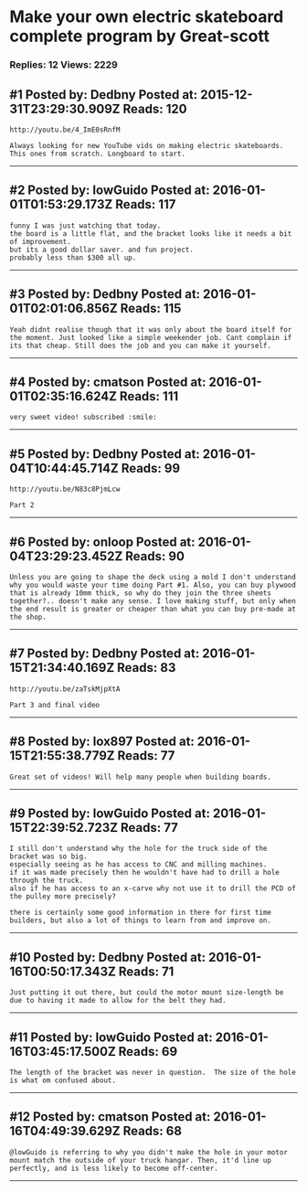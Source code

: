 # Make your own electric skateboard complete program by Great-scott

### Replies: 12 Views: 2229

## \#1 Posted by: Dedbny Posted at: 2015-12-31T23:29:30.909Z Reads: 120

```
http://youtu.be/4_ImE0sRnfM

Always looking for new YouTube vids on making electric skateboards. This ones from scratch. Longboard to start.
```

---
## \#2 Posted by: lowGuido Posted at: 2016-01-01T01:53:29.173Z Reads: 117

```
funny I was just watching that today.
the board is a little flat, and the bracket looks like it needs a bit of improvement.
but its a good dollar saver. and fun project.
probably less than $300 all up.
```

---
## \#3 Posted by: Dedbny Posted at: 2016-01-01T02:01:06.856Z Reads: 115

```
Yeah didnt realise though that it was only about the board itself for the moment. Just looked like a simple weekender job. Cant complain if its that cheap. Still does the job and you can make it yourself.
```

---
## \#4 Posted by: cmatson Posted at: 2016-01-01T02:35:16.624Z Reads: 111

```
very sweet video! subscribed :smile:
```

---
## \#5 Posted by: Dedbny Posted at: 2016-01-04T10:44:45.714Z Reads: 99

```
http://youtu.be/N83c8PjmLcw

Part 2
```

---
## \#6 Posted by: onloop Posted at: 2016-01-04T23:29:23.452Z Reads: 90

```
Unless you are going to shape the deck using a mold I don't understand why you would waste your time doing Part #1. Also, you can buy plywood that is already 10mm thick, so why do they join the three sheets together?.. doesn't make any sense. I love making stuff, but only when the end result is greater or cheaper than what you can buy pre-made at the shop.
```

---
## \#7 Posted by: Dedbny Posted at: 2016-01-15T21:34:40.169Z Reads: 83

```
http://youtu.be/zaTskMjpXtA

Part 3 and final video
```

---
## \#8 Posted by: lox897 Posted at: 2016-01-15T21:55:38.779Z Reads: 77

```
Great set of videos! Will help many people when building boards.
```

---
## \#9 Posted by: lowGuido Posted at: 2016-01-15T22:39:52.723Z Reads: 77

```
I still don't understand why the hole for the truck side of the bracket was so big.
especially seeing as he has access to CNC and milling machines.
if it was made precisely then he wouldn't have had to drill a hole through the truck.
also if he has access to an x-carve why not use it to drill the PCD of the pulley more precisely?

there is certainly some good information in there for first time builders, but also a lot of things to learn from and improve on.
```

---
## \#10 Posted by: Dedbny Posted at: 2016-01-16T00:50:17.343Z Reads: 71

```
Just putting it out there, but could the motor mount size-length be due to having it made to allow for the belt they had.
```

---
## \#11 Posted by: lowGuido Posted at: 2016-01-16T03:45:17.500Z Reads: 69

```
The length of the bracket was never in question.  The size of the hole is what om confused about.
```

---
## \#12 Posted by: cmatson Posted at: 2016-01-16T04:49:39.629Z Reads: 68

```
@lowGuido is referring to why you didn't make the hole in your motor mount match the outside of your truck hangar. Then, it'd line up perfectly, and is less likely to become off-center.
```

---
